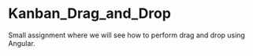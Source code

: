 # Kanban_Drag_and_Drop
Small assignment where we will see how to perform drag and drop using Angular.
